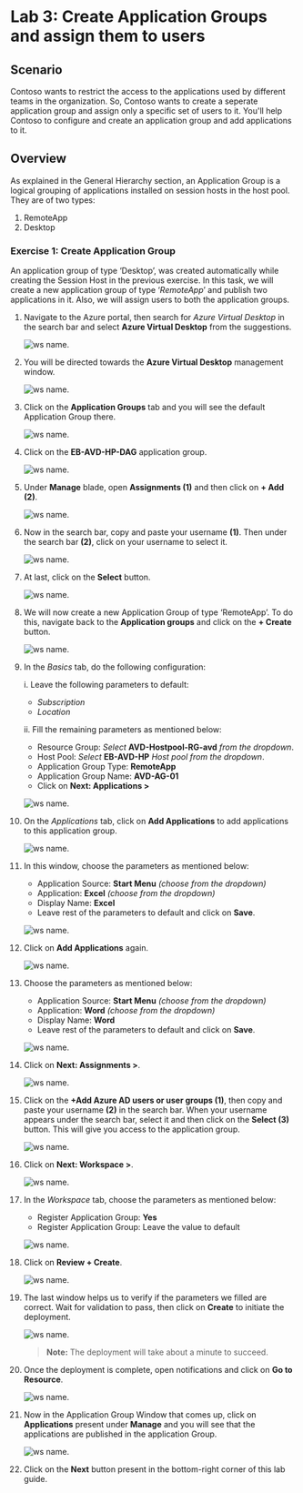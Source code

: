 # Lab 3: Create Application Groups and assign them to users

## **Scenario**

Contoso wants to restrict the access to the applications used by different teams in the organization. So, Contoso wants to create a seperate application group and assign only a specific set of users to it. You'll help Contoso to configure and create an application group and add applications to it.

## **Overview**

As explained in the General Hierarchy section, an Application Group is a logical grouping of applications installed on session hosts in the host pool. They are of two types: 

1. RemoteApp 
2. Desktop 

### Exercise 1: Create Application Group

An application group of type ‘Desktop’, was created automatically while creating the Session Host in the previous exercise. In this task, we will create a new application group of type ‘*RemoteApp*’ and publish two applications in it. Also, we will assign users to both the application groups.

1. Navigate to the Azure portal, then search for *Azure Virtual Desktop* in the search bar and select **Azure Virtual Desktop** from the suggestions.

   ![ws name.](media/w1.png)

2. You will be directed towards the **Azure Virtual Desktop** management window.  

   ![ws name.](media/64.png)

3. Click on the **Application Groups** tab and you will see the default Application Group there. 

   ![ws name.](media/2avd81.png)
   
4. Click on the **EB-AVD-HP-DAG** application group.

   ![ws name.](media/2avd82.png)
      
5. Under **Manage** blade, open **Assignments (1)** and then click on **+ Add (2)**. 

   ![ws name.](media/avd-assignments-add.png)   
 
6. Now in the search bar, copy and paste your username **<inject key="AzureAdUserEmail" /> (1)**. Then under the search bar **(2)**, click on your username to select it.

   ![ws name.](media/w7.png)
   
7. At last, click on the **Select** button. 
 
   ![ws name.](media/w6.png) 
 
8. We will now create a new Application Group of type ‘RemoteApp’. To do this, navigate back to the **Application groups** and click on the **+ Create** button. 

   ![ws name.](media/2avd84.png)

9. In the *Basics* tab, do the following configuration: 

   i. Leave the following parameters to default:
   
      - *Subscription*
      - *Location*
         
   ii. Fill the remaining parameters as mentioned below:  
   
      - Resource Group: *Select* **AVD-Hostpool-RG-avd** *from the dropdown*.
      - Host Pool: *Select* **EB-AVD-HP** *Host pool from the dropdown*.
      - Application Group Type: **RemoteApp** 
      - Application Group Name: **AVD-AG-01**
      - Click on **Next: Applications >**

      ![ws name.](media/gsu4.png)

10. On the *Applications* tab, click on **Add Applications** to add applications to this application group.

    ![ws name.](media/ag1.png)

11. In this window, choose the parameters as mentioned below: 

    - Application Source: **Start Menu** *(choose from the dropdown)*  
    - Application: **Excel** *(choose from the dropdown)* 
    - Display Name: **Excel**
    - Leave rest of the parameters to default and click on **Save**.
   
    ![ws name.](media/2avd29.png)
 
12. Click on **Add Applications** again. 

    ![ws name.](media/ag2.png)

13. Choose the parameters as mentioned below: 

    - Application Source: **Start Menu** *(choose from the dropdown)*   
    - Application: **Word** *(choose from the dropdown)*
    - Display Name: **Word**    
    - Leave rest of the parameters to default and click on **Save**.  
   
    ![ws name.](media/2avd30.png)

14. Click on **Next: Assignments >**.

    ![ws name.](media/ag3.png)

15. Click on the **+Add Azure AD users or user groups (1)**, then copy and paste your username **<inject key="AzureAdUserEmail" />** **(2)** in the search bar. When your username appears under the search bar, select it and then click on the **Select (3)** button. This will give you access to the application group.
 
    ![ws name.](media/ag5.png)

16. Click on **Next: Workspace >**.

    ![ws name.](media/ag6.png)

17. In the *Workspace* tab, choose the parameters as mentioned below:  

    - Register Application Group: **Yes**
    - Register Application Group: Leave the value to default

    ![ws name.](media/gsu3.png)

18. Click on **Review + Create**.

    ![ws name.](media/review.png)

19. The last window helps us to verify if the parameters we filled are correct. Wait for validation to pass, then click on **Create** to initiate the deployment. 

    ![ws name.](media/create%20AG-V2.png)

    >**Note:** The deployment will take about a minute to succeed.

20. Once the deployment is complete, open notifications and click on **Go to Resource**. 

    ![ws name.](media/81.png)

21. Now in the Application Group Window that comes up, click on **Applications** present under **Manage** and you will see that the applications are published in the application Group. 

    ![ws name.](media/uiupdate04.png)

22. Click on the **Next** button present in the bottom-right corner of this lab guide. 
